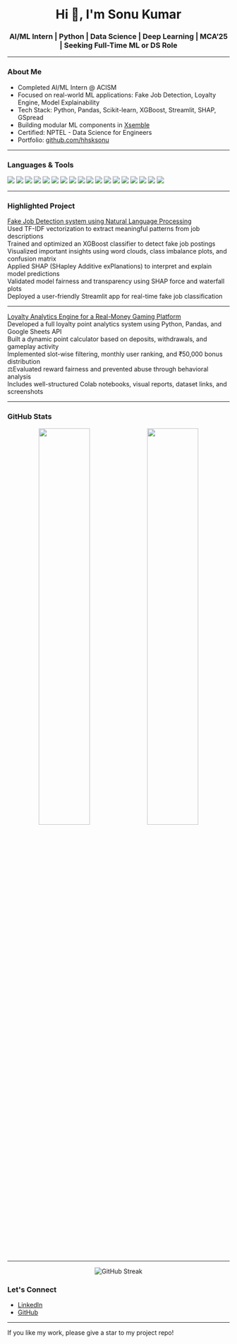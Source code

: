 <h1 align="center">Hi 👋, I'm Sonu Kumar</h1>
<h3 align="center"> AI/ML Intern | Python | Data Science | Deep Learning | MCA’25 | Seeking Full-Time ML or DS Role </h3>

---

### About Me

- Completed AI/ML Intern @ ACISM  
- Focused on real-world ML applications: Fake Job Detection, Loyalty Engine, Model Explainability  
- Tech Stack: Python, Pandas, Scikit-learn, XGBoost, Streamlit, SHAP, GSpread  
- Building modular ML components in [Xsemble](https://xsemble.com)  
- Certified: NPTEL - Data Science for Engineers  
- Portfolio: [github.com/hhsksonu](https://github.com/hhsksonu)  

---
### Languages & Tools

<p align="left">
  <!-- Programming Languages -->
  <img src="https://img.shields.io/badge/Python-3776AB?logo=python&logoColor=white" />
  <img src="https://img.shields.io/badge/C%2B%2B-00599C?logo=c%2B%2B&logoColor=white" />
  <img src="https://img.shields.io/badge/SQL-003B57?logo=sqlite&logoColor=white" />

  <!-- Python Libraries -->
  <img src="https://img.shields.io/badge/Numpy-013243?logo=numpy&logoColor=white" />
  <img src="https://img.shields.io/badge/Pandas-150458?logo=pandas&logoColor=white" />
  <img src="https://img.shields.io/badge/TensorFlow-FF6F00?logo=tensorflow&logoColor=white" />
  <img src="https://img.shields.io/badge/OpenCV-5C3EE8?logo=opencv&logoColor=white" />
  <img src="https://img.shields.io/badge/Flask-000000?logo=flask&logoColor=white" />
  <img src="https://img.shields.io/badge/Scikit--Learn-F7931E?logo=scikit-learn&logoColor=white" />
  <img src="https://img.shields.io/badge/Streamlit-FF4B4B?logo=streamlit&logoColor=white" />

  <!-- Data Viz -->
  <img src="https://img.shields.io/badge/Matplotlib-11557C?logo=plotly&logoColor=white" />
  <img src="https://img.shields.io/badge/Seaborn-5385C1?logo=python&logoColor=white" />
  <img src="https://img.shields.io/badge/Plotly-3F4F75?logo=plotly&logoColor=white" />

  <!-- Tools -->
  <img src="https://img.shields.io/badge/Git-F05032?logo=git&logoColor=white" />
  <img src="https://img.shields.io/badge/FastAPI-009688?logo=fastapi&logoColor=white" />
  <img src="https://img.shields.io/badge/Xsemble-000000?logoColor=white" />
  <img src="https://img.shields.io/badge/Android%20Studio-3DDC84?logo=androidstudio&logoColor=white" />
  <img src="https://img.shields.io/badge/WordPress-21759B?logo=wordpress&logoColor=white" />
</p>

---

### Highlighted Project

[Fake Job Detection system using Natural Language Processing](https://github.com/hhsksonu/fake-job-detector-using-nlp)  
Used TF-IDF vectorization to extract meaningful patterns from job descriptions  
Trained and optimized an XGBoost classifier to detect fake job postings  
Visualized important insights using word clouds, class imbalance plots, and confusion matrix  
Applied SHAP (SHapley Additive exPlanations) to interpret and explain model predictions  
Validated model fairness and transparency using SHAP force and waterfall plots  
Deployed a user-friendly Streamlit app for real-time fake job classification 

---
[Loyalty Analytics Engine for a Real-Money Gaming Platform](https://github.com/hhsksonu/Loyalty-Analytics-Engine-Gaming-Platform)  
Developed a full loyalty point analytics system using Python, Pandas, and Google Sheets API  
Built a dynamic point calculator based on deposits, withdrawals, and gameplay activity  
Implemented slot-wise filtering, monthly user ranking, and ₹50,000 bonus distribution  
⚖Evaluated reward fairness and prevented abuse through behavioral analysis  
Includes well-structured Colab notebooks, visual reports, dataset links, and screenshots  

---
### GitHub Stats

<p align="center">
  <img src="https://github-readme-stats.vercel.app/api?username=hhsksonu&show_icons=true&theme=default" width="48%" />
  <img src="https://github-readme-stats.vercel.app/api/top-langs/?username=hhsksonu&layout=compact&theme=default" width="48%" />
</p>

---
<p align="center">
  <img src="https://github-readme-streak-stats.herokuapp.com/?user=hhsksonu&theme=tokyonight" alt="GitHub Streak" />
</p>

### Let's Connect

- [LinkedIn](https://www.linkedin.com/in/hhsksonu)
- [GitHub](https://github.com/hhsksonu)

---

If you like my work, please give a star to my project repo!
